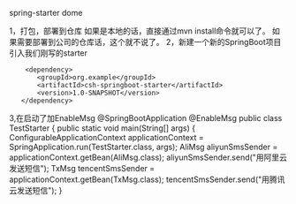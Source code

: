 spring-starter dome


1，打包，部署到仓库
如果是本地的话，直接通过mvn install命令就可以了。
如果需要部署到公司的仓库话，这个就不说了。 
2，新建一个新的SpringBoot项目引入我们刚写的starter

        <dependency>
           <groupId>org.example</groupId>
           <artifactId>csh-springboot-starter</artifactId>
           <version>1.0-SNAPSHOT</version>
       </dependency>
3,在启动了加EnableMsg
@SpringBootApplication
@EnableMsg
public class TestStarter {
public static void main(String[] args) {
ConfigurableApplicationContext applicationContext = SpringApplication.run(TestStarter.class, args);
AliMsg aliyunSmsSender = applicationContext.getBean(AliMsg.class);
aliyunSmsSender.send("用阿里云发送短信");
TxMsg tencentSmsSender = applicationContext.getBean(TxMsg.class);
tencentSmsSender.send("用腾讯云发送短信");
}
